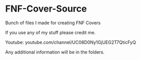 # FNF-Cover-Source
Bunch of files I made for creating FNF Covers

If you use any of my stuff please credit me.

Youtube: youtube.com/channel/UC08D0Ny1GjUEG2T7QticFyQ

Any additional information will be in the folders.
